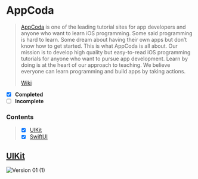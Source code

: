 # AppCoda
  >[AppCoda](https://www.appcoda.com/) is one of the leading tutorial sites for app developers and anyone who want to learn iOS programming. Some said programming is hard to learn. Some dream about having their own apps but don’t know how to get started. This is what AppCoda is all about. Our mission is to develop high quality but easy-to-read iOS programming tutorials for anyone who want to pursue app development. Learn by doing is at the heart of our approach to teaching. We believe everyone can learn programming and build apps by taking actions.
>
> [Wiki](https://github.com/mrgsdev/AppCoda/wiki)

 - [x] **Completed**
 - [ ] **Incomplete**

### Contents  
>- [x] [UIKit](#1)
>- [x] [SwiftUI](#2) 


<a name="1"></a>
## [UIKit](https://github.com/mrgsdev/AppCoda/tree/main/UIKit)
![Version 01 (1)](https://github.com/mrgsdev/AppCoda/assets/157994617/e620c578-5a7d-4448-9c30-0bd48b244dc2) 
